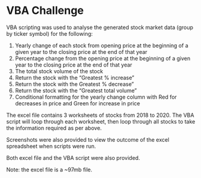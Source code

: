 # VBA Challenge
VBA scripting was used to analyse the generated stock market data (group by ticker symbol) for the following:

1. Yearly change of each stock from opening price at the beginning of a given year to the closing price at the end of that year
2. Percentage change from the opening price at the beginning of a given year to the closing price at the end of that year
3. The total stock volume of the stock
4. Return the stock with the “Greatest % increase”
5. Return the stock with the Greatest % decrease”
6. Return the stock with the “Greatest total volume”
7. Conditional formatting for the yearly change column with Red for decreases in price and Green for increase in price

The excel file contains 3 worksheets of stocks from 2018 to 2020. The VBA script will loop through each worksheet, then loop through all stocks to take the information required as per above. 

Screenshots were also provided to view the outcome of the excel spreadsheet when scripts were run. 

Both excel file and the VBA script were also provided. 

Note: the excel file is a ~97mb file.



